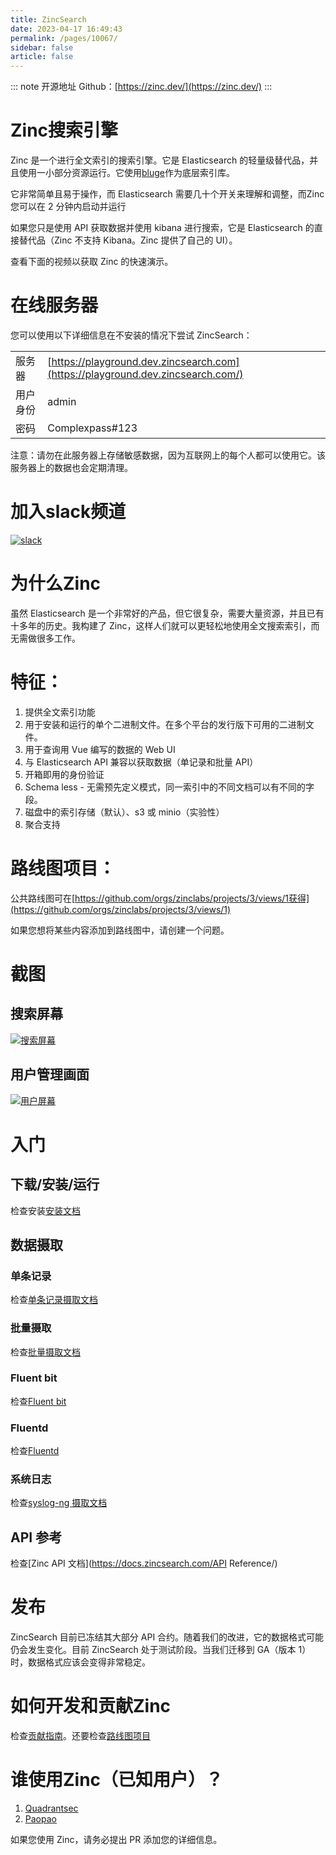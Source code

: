 ```yaml
---
title: ZincSearch
date: 2023-04-17 16:49:43
permalink: /pages/10067/
sidebar: false
article: false
---
```

::: note 开源地址
Github：[https://zinc.dev/](https://zinc.dev/)
:::

# Zinc搜索引擎

Zinc 是一个进行全文索引的搜索引擎。它是 Elasticsearch 的轻量级替代品，并且使用一小部分资源运行。它使用[bluge](https://github.com/blugelabs/bluge)作为底层索引库。

它非常简单且易于操作，而 Elasticsearch 需要几十个开关来理解和调整，而Zinc您可以在 2 分钟内启动并运行

如果您只是使用 API 获取数据并使用 kibana 进行搜索，它是 Elasticsearch 的直接替代品（Zinc 不支持 Kibana。Zinc 提供了自己的 UI）。

查看下面的视频以获取 Zinc 的快速演示。

# 在线服务器

您可以使用以下详细信息在不安装的情况下尝试 ZincSearch：

|          |                                                              |
| -------- | ------------------------------------------------------------ |
| 服务器   | [https://playground.dev.zincsearch.com](https://playground.dev.zincsearch.com/) |
| 用户身份 | admin                                                        |
| 密码     | Complexpass#123                                              |

注意：请勿在此服务器上存储敏感数据，因为互联网上的每个人都可以使用它。该服务器上的数据也会定期清理。

# 加入slack频道

[![slack](https://github.com/zinclabs/zinc/raw/main/screenshots/slack.png)](https://join.slack.com/t/zinc-nvh4832/shared_invite/zt-11r96hv2b-UwxUILuSJ1duzl_6mhJwVg)

# 为什么Zinc

虽然 Elasticsearch 是一个非常好的产品，但它很复杂，需要大量资源，并且已有十多年的历史。我构建了 Zinc，这样人们就可以更轻松地使用全文搜索索引，而无需做很多工作。

# 特征：

1. 提供全文索引功能
2. 用于安装和运行的单个二进制文件。在多个平台的发行版下可用的二进制文件。
3. 用于查询用 Vue 编写的数据的 Web UI
4. 与 Elasticsearch API 兼容以获取数据（单记录和批量 API）
5. 开箱即用的身份验证
6. Schema less - 无需预先定义模式，同一索引中的不同文档可以有不同的字段。
7. 磁盘中的索引存储（默认）、s3 或 minio（实验性）
8. 聚合支持

# 路线图项目：

公共路线图可在[https://github.com/orgs/zinclabs/projects/3/views/1获得](https://github.com/orgs/zinclabs/projects/3/views/1)

如果您想将某些内容添加到路线图中，请创建一个问题。

# 截图

## 搜索屏幕

[![搜索屏幕](https://github.com/zinclabs/zinc/raw/main/screenshots/search_screen.jpg)](https://github.com/zinclabs/zinc/blob/main/screenshots/search_screen.jpg)

## 用户管理画面

[![用户屏幕](https://github.com/zinclabs/zinc/raw/main/screenshots/users_screen.jpg)](https://github.com/zinclabs/zinc/blob/main/screenshots/users_screen.jpg)

# 入门

## 下载/安装/运行

检查安装[安装文档](https://docs.zincsearch.com/04_installation/)

## 数据摄取

### 单条记录

检查[单条记录摄取文档](https://docs.zincsearch.com/ingestion/single-record/)

### 批量摄取

检查[批量摄取文档](https://docs.zincsearch.com/ingestion/bulk-ingestion/#bulk-ingestion)

### Fluent bit

检查[Fluent bit](https://docs.zincsearch.com/ingestion/fluent-bit/)

### Fluentd

检查[Fluentd](https://docs.zincsearch.com/ingestion/fluentd/)

### 系统日志

检查[syslog-ng 摄取文档](https://docs.zincsearch.com/ingestion/syslog-ng/)

## API 参考

检查[Zinc API 文档](https://docs.zincsearch.com/API Reference/)

# 发布

ZincSearch 目前已冻结其大部分 API 合约。随着我们的改进，它的数据格式可能仍会发生变化。目前 ZincSearch 处于测试阶段。当我们迁移到 GA（版本 1）时，数据格式应该会变得非常稳定。

# 如何开发和贡献Zinc

检查[贡献指南](https://github.com/zinclabs/zinc/blob/main/CONTRIBUTING.md)。还要检查[路线图项目](https://github.com/orgs/zinclabs/projects/3)

# 谁使用Zinc（已知用户）？

1. [Quadrantsec](https://quadrantsec.com/)
2. [Paopao](https://github.com/rocboss/paopao-ce)

如果您使用 Zinc，请务必提出 PR 添加您的详细信息。